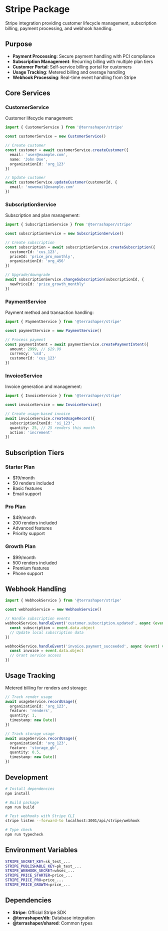 # Stripe Package

Stripe integration providing customer lifecycle management, subscription billing, payment processing, and webhook handling.

## Purpose

- **Payment Processing**: Secure payment handling with PCI compliance
- **Subscription Management**: Recurring billing with multiple plan tiers
- **Customer Portal**: Self-service billing portal for customers
- **Usage Tracking**: Metered billing and overage handling
- **Webhook Processing**: Real-time event handling from Stripe

## Core Services

### CustomerService
Customer lifecycle management:

```typescript
import { CustomerService } from '@terrashaper/stripe'

const customerService = new CustomerService()

// Create customer
const customer = await customerService.createCustomer({
  email: 'user@example.com',
  name: 'John Doe',
  organizationId: 'org_123'
})

// Update customer
await customerService.updateCustomer(customerId, {
  email: 'newemail@example.com'
})
```

### SubscriptionService  
Subscription and plan management:

```typescript
import { SubscriptionService } from '@terrashaper/stripe'

const subscriptionService = new SubscriptionService()

// Create subscription
const subscription = await subscriptionService.createSubscription({
  customerId: 'cus_123',
  priceId: 'price_pro_monthly',
  organizationId: 'org_456'
})

// Upgrade/downgrade
await subscriptionService.changeSubscription(subscriptionId, {
  newPriceId: 'price_growth_monthly'
})
```

### PaymentService
Payment method and transaction handling:

```typescript
import { PaymentService } from '@terrashaper/stripe'

const paymentService = new PaymentService()

// Process payment
const paymentIntent = await paymentService.createPaymentIntent({
  amount: 2999, // $29.99
  currency: 'usd',
  customerId: 'cus_123'
})
```

### InvoiceService
Invoice generation and management:

```typescript
import { InvoiceService } from '@terrashaper/stripe'

const invoiceService = new InvoiceService()

// Create usage-based invoice
await invoiceService.createUsageRecord({
  subscriptionItemId: 'si_123',
  quantity: 25, // 25 renders this month
  action: 'increment'
})
```

## Subscription Tiers

### Starter Plan
- $19/month
- 50 renders included
- Basic features
- Email support

### Pro Plan  
- $49/month
- 200 renders included
- Advanced features
- Priority support

### Growth Plan
- $99/month
- 500 renders included
- Premium features
- Phone support

## Webhook Handling

```typescript
import { WebhookService } from '@terrashaper/stripe'

const webhookService = new WebhookService()

// Handle subscription events
webhookService.handleEvent('customer.subscription.updated', async (event) => {
  const subscription = event.data.object
  // Update local subscription data
})

webhookService.handleEvent('invoice.payment_succeeded', async (event) => {
  const invoice = event.data.object
  // Grant service access
})
```

## Usage Tracking

Metered billing for renders and storage:

```typescript
// Track render usage
await usageService.recordUsage({
  organizationId: 'org_123',
  feature: 'renders',
  quantity: 1,
  timestamp: new Date()
})

// Track storage usage  
await usageService.recordUsage({
  organizationId: 'org_123',
  feature: 'storage_gb',
  quantity: 0.5,
  timestamp: new Date()
})
```

## Development

```bash
# Install dependencies
npm install

# Build package
npm run build

# Test webhooks with Stripe CLI
stripe listen --forward-to localhost:3001/api/stripe/webhook

# Type check
npm run typecheck
```

## Environment Variables

```bash
STRIPE_SECRET_KEY=sk_test_...
STRIPE_PUBLISHABLE_KEY=pk_test_...
STRIPE_WEBHOOK_SECRET=whsec_...
STRIPE_PRICE_STARTER=price_...
STRIPE_PRICE_PRO=price_...
STRIPE_PRICE_GROWTH=price_...
```

## Dependencies

- **Stripe**: Official Stripe SDK
- **@terrashaper/db**: Database integration
- **@terrashaper/shared**: Common types